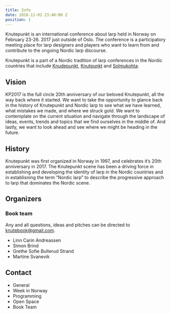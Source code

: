 ```yaml
---
title: Info
date: 2016-11-01 23:48:00 Z
position: 1
---
```


Knutepunkt is an international conference about larp held in Norway on February 23-26. 2017 just outside of Oslo. The conference is a participatory meeting place for larp designers and players who want to learn from and contribute to the ongoing Nordic larp discourse.

Knutepunkt is a part of a Nordic tradition of larp conferences in the Nordic countries that include [Knudepunkt](http://www.knudepunkt.org/), [Knutpunkt](http://knutpunkt.org/) and [Solmukohta](http://www.solmukohta.org/).

## Vision

KP2017 is the full circle 20th anniversary of our beloved Knutepunkt, all the way back where it started. We want to take the opportunity to glance back in the history of  Knutepunkt and Nordic larp to see what we have learned, what mistakes we made, and where we struck gold. We want to contemplate on the current situation and navigate through the landscape of ideas, events, trends and topics that we find ourselves in the middle of. And lastly, we want to look ahead and see where we might be heading in the future.

## History

Knutepunkt was first organized in Norway in 1997, and celebrates it’s 20th anniversary in 2017. The Knutepunkt scene has been a driving force in establishing and developing the identity of larp in the Nordic countries and in establisning the term “Nordic larp” to describe the progressive approach to larp that dominates the Nordic scene.

## Organizers

###

### Book team

Any and all questions, ideas and pitches can be directed to knutebook@gmail.com.

- Linn Carin Andreassen
- Simon Brind
- Grethe Sofie Bulterud Strand
- Martine Svanevik

## Contact

- General
- Week in Norway
- Programming
- Open Space
- Book Team